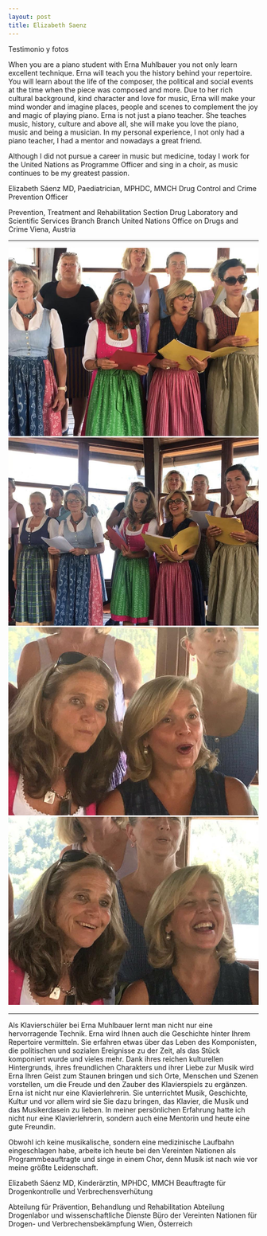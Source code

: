 ```yaml
---
layout: post
title: Elizabeth Saenz
---
```


Testimonio y fotos

When you are a piano student with Erna Muhlbauer you not only learn excellent technique. Erna will teach you the history behind your repertoire.  You will learn about the  life of the composer, the political and social events at the time when the piece was composed and more. Due to her rich cultural background, kind character and love for music, Erna  will make your mind wonder and imagine places, people  and scenes to complement the joy and magic of playing piano.
Erna is not just a piano teacher. She teaches music, history, culture and above all, she will make you love the piano, music and being a musician. 
In my personal experience,  I not only had a piano teacher, I had a mentor and nowadays a great friend.
 
Although I did not pursue a career in music but medicine, today I work for the United  Nations as Programme Officer and sing in a choir, as music continues to be my greatest passion.
 
Elizabeth Sáenz MD, Paediatrician, MPHDC, MMCH
Drug Control and Crime Prevention Officer
 
Prevention, Treatment and Rehabilitation Section
Drug Laboratory and Scientific Services Branch Branch
United Nations Office on Drugs and Crime
Viena, Austria

---
![image](/assets/elizabeth-saenz-1.jpeg)
![image](/assets/elizabeth-saenz-2.jpeg)
![image](/assets/elizabeth-saenz-3.jpeg)
![image](/assets/elizabeth-saenz-4.jpeg)

---

Als Klavierschüler bei Erna Muhlbauer lernt man nicht nur eine hervorragende Technik. Erna wird Ihnen auch die Geschichte hinter Ihrem Repertoire vermitteln.  Sie erfahren etwas über das Leben des Komponisten, die politischen und sozialen Ereignisse zu der Zeit, als das Stück komponiert wurde und vieles mehr. Dank ihres reichen kulturellen Hintergrunds, ihres freundlichen Charakters und ihrer Liebe zur Musik wird Erna Ihren Geist zum Staunen bringen und sich Orte, Menschen und Szenen vorstellen, um die Freude und den Zauber des Klavierspiels zu ergänzen.
Erna ist nicht nur eine Klavierlehrerin. Sie unterrichtet Musik, Geschichte, Kultur und vor allem wird sie Sie dazu bringen, das Klavier, die Musik und das Musikerdasein zu lieben. 
In meiner persönlichen Erfahrung hatte ich nicht nur eine Klavierlehrerin, sondern auch eine Mentorin und heute eine gute Freundin.
 
Obwohl ich keine musikalische, sondern eine medizinische Laufbahn eingeschlagen habe, arbeite ich heute bei den Vereinten Nationen als Programmbeauftragte und singe in einem Chor, denn Musik ist nach wie vor meine größte Leidenschaft.
 
Elizabeth Sáenz MD, Kinderärztin, MPHDC, MMCH
Beauftragte für Drogenkontrolle und Verbrechensverhütung
 
Abteilung für Prävention, Behandlung und Rehabilitation
Abteilung Drogenlabor und wissenschaftliche Dienste
Büro der Vereinten Nationen für Drogen- und Verbrechensbekämpfung
Wien, Österreich
